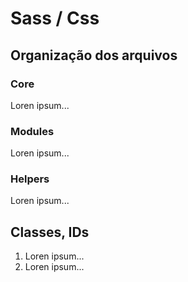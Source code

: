 Sass / Css
==========

## Organização dos arquivos

### Core

Loren ipsum...

### Modules

Loren ipsum...

### Helpers

Loren ipsum...

## Classes, IDs

1. Loren ipsum...
1. Loren ipsum...
